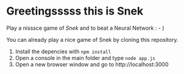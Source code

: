 
# Greetingsssss this is Snek

Play a nisssce game of *Snek* and to beat a Neural Network : - ) 

You can already play a nice game of Snek by cloning this repository.

1. Install the depencies with ```npm install```
2. Open a console in the main folder and type ```node app.js```
3. Open a new browser window and go to http://localhost:3000 


